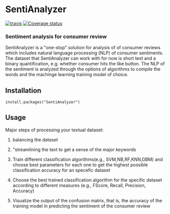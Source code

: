 # SentiAnalyzer

<!-- badges: start -->
[![travis](https://travis-ci.org/zahrakhoshmanesh/SentiAnalyzer.svg?branch=master)](https://travis-ci.org/zahrakhoshmanesh/SentiAnalyzer)
[![Coverage status](https://codecov.io/gh/zahrakhoshmanesh/SentiAnalyzer/branch/master/graph/badge.svg)](https://codecov.io/github/zahrakhoshmanesh/SentiAnalyzer?branch=master)


<!-- badges: end -->

### Sentiment analysis for consumer review

SentiAnalyzer is a "one-stop" solution for analysis of of consumer reviews which includes natural language processing (NLP) of consumer sentiments. The dataset that SentiAnalyzer can work with for now is short text and a binary quantification, e.g. whether consumer hits the like button. The NLP of the sentiment is analyzed through the options of algorithms to compile the words and the machinge learning training model of choice.  

## Installation
`install.packages("SentiAnalyzer")`

## Usage
Major steps of processing your textual dataset: 
1. balancing the dataset
2. "streamlining the text to get a sense of the major keywords

3. Train different classification algorithms(e.g., SVM,NB,RF,KNN,GBM) and choose best parameters for each one to get the highest possible classification accuracy for an specefic dataset

3. Choose the best trained classification algorithm for the specific dataset according to different measures (e.g., FScore, Recall, Precision, Accuracy) 

5. Visualize the output of the confusion matrix, that is, the accuracy of the training model in predicting the sentiment of the consumer review

